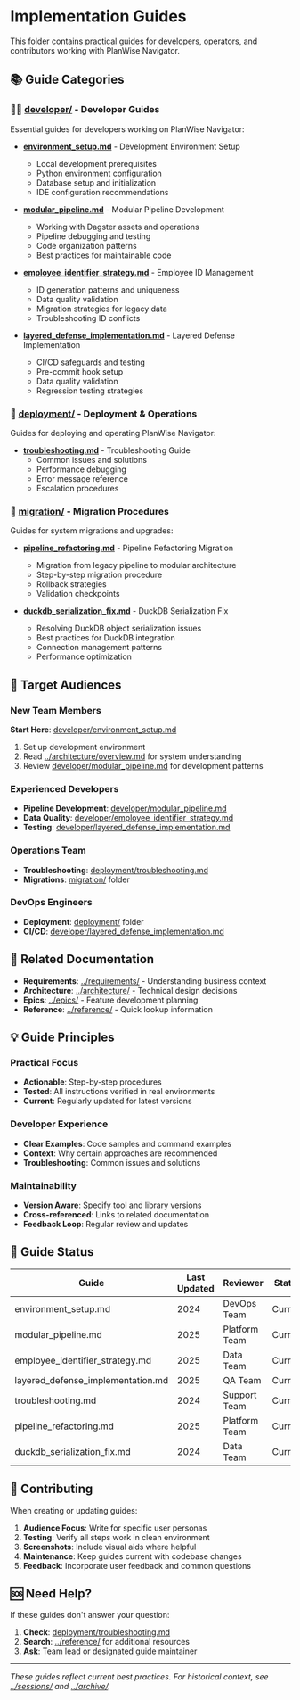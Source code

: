 # Implementation Guides

This folder contains practical guides for developers, operators, and contributors working with PlanWise Navigator.

## 📚 Guide Categories

### 👨‍💻 [developer/](developer/) - Developer Guides
Essential guides for developers working on PlanWise Navigator:

- **[environment_setup.md](developer/environment_setup.md)** - Development Environment Setup
  - Local development prerequisites
  - Python environment configuration
  - Database setup and initialization
  - IDE configuration recommendations

- **[modular_pipeline.md](developer/modular_pipeline.md)** - Modular Pipeline Development
  - Working with Dagster assets and operations
  - Pipeline debugging and testing
  - Code organization patterns
  - Best practices for maintainable code

- **[employee_identifier_strategy.md](developer/employee_identifier_strategy.md)** - Employee ID Management
  - ID generation patterns and uniqueness
  - Data quality validation
  - Migration strategies for legacy data
  - Troubleshooting ID conflicts

- **[layered_defense_implementation.md](developer/layered_defense_implementation.md)** - Layered Defense Implementation
  - CI/CD safeguards and testing
  - Pre-commit hook setup
  - Data quality validation
  - Regression testing strategies

### 🚀 [deployment/](deployment/) - Deployment & Operations
Guides for deploying and operating PlanWise Navigator:

- **[troubleshooting.md](deployment/troubleshooting.md)** - Troubleshooting Guide
  - Common issues and solutions
  - Performance debugging
  - Error message reference
  - Escalation procedures

### 🔄 [migration/](migration/) - Migration Procedures
Guides for system migrations and upgrades:

- **[pipeline_refactoring.md](migration/pipeline_refactoring.md)** - Pipeline Refactoring Migration
  - Migration from legacy pipeline to modular architecture
  - Step-by-step migration procedure
  - Rollback strategies
  - Validation checkpoints

- **[duckdb_serialization_fix.md](migration/duckdb_serialization_fix.md)** - DuckDB Serialization Fix
  - Resolving DuckDB object serialization issues
  - Best practices for DuckDB integration
  - Connection management patterns
  - Performance optimization

## 🎯 Target Audiences

### New Team Members
**Start Here**: [developer/environment_setup.md](developer/environment_setup.md)
1. Set up development environment
2. Read [../architecture/overview.md](../architecture/overview.md) for system understanding
3. Review [developer/modular_pipeline.md](developer/modular_pipeline.md) for development patterns

### Experienced Developers
- **Pipeline Development**: [developer/modular_pipeline.md](developer/modular_pipeline.md)
- **Data Quality**: [developer/employee_identifier_strategy.md](developer/employee_identifier_strategy.md)
- **Testing**: [developer/layered_defense_implementation.md](developer/layered_defense_implementation.md)

### Operations Team
- **Troubleshooting**: [deployment/troubleshooting.md](deployment/troubleshooting.md)
- **Migrations**: [migration/](migration/) folder

### DevOps Engineers
- **Deployment**: [deployment/](deployment/) folder
- **CI/CD**: [developer/layered_defense_implementation.md](developer/layered_defense_implementation.md)

## 🔗 Related Documentation

- **Requirements**: [../requirements/](../requirements/) - Understanding business context
- **Architecture**: [../architecture/](../architecture/) - Technical design decisions
- **Epics**: [../epics/](../epics/) - Feature development planning
- **Reference**: [../reference/](../reference/) - Quick lookup information

## 💡 Guide Principles

### Practical Focus
- **Actionable**: Step-by-step procedures
- **Tested**: All instructions verified in real environments
- **Current**: Regularly updated for latest versions

### Developer Experience
- **Clear Examples**: Code samples and command examples
- **Context**: Why certain approaches are recommended
- **Troubleshooting**: Common issues and solutions

### Maintainability
- **Version Aware**: Specify tool and library versions
- **Cross-referenced**: Links to related documentation
- **Feedback Loop**: Regular review and updates

## 📝 Guide Status

| Guide | Last Updated | Reviewer | Status |
|-------|-------------|----------|--------|
| environment_setup.md | 2024 | DevOps Team | Current |
| modular_pipeline.md | 2025 | Platform Team | Current |
| employee_identifier_strategy.md | 2025 | Data Team | Current |
| layered_defense_implementation.md | 2025 | QA Team | Current |
| troubleshooting.md | 2024 | Support Team | Current |
| pipeline_refactoring.md | 2025 | Platform Team | Current |
| duckdb_serialization_fix.md | 2024 | Data Team | Current |

## 🤝 Contributing

When creating or updating guides:

1. **Audience Focus**: Write for specific user personas
2. **Testing**: Verify all steps work in clean environment
3. **Screenshots**: Include visual aids where helpful
4. **Maintenance**: Keep guides current with codebase changes
5. **Feedback**: Incorporate user feedback and common questions

## 🆘 Need Help?

If these guides don't answer your question:

1. **Check**: [deployment/troubleshooting.md](deployment/troubleshooting.md)
2. **Search**: [../reference/](../reference/) for additional resources
3. **Ask**: Team lead or designated guide maintainer

---

*These guides reflect current best practices. For historical context, see [../sessions/](../sessions/) and [../archive/](../archive/).*
